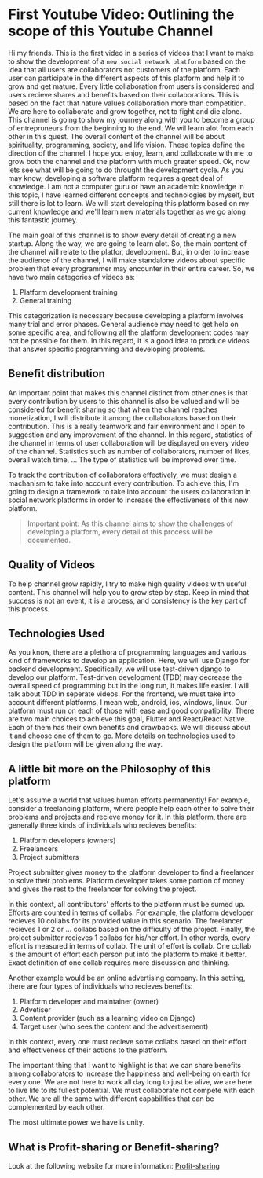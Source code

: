 # First Youtube Video: Outlining the scope of this Youtube Channel
Hi my friends. This is the first video in a series of videos that I want to make to show the development of a `new social network platform` based on the idea that all users are collaborators not customers of the platform. Each user can participate in the different aspects of this platform and help it to grow and get mature. Every little collaboration from users is considered and users recieve shares and benefits based on their collaborations. This is based on the fact that nature values collaboration more than competition. We are here to collaborate and grow together, not to fight and die alone. 
This channel is going to show my journey along with you to become a group of entrepruneurs from the beginning to the end. We wil learn alot from each other in this quest. 
The overall content of the channel will be about spirituality, programming, society, and life vision. These topics define the direction of the channel. I hope you enjoy, learn, and collaborate with me to grow both the channel and the platform with much greater speed. Ok, now lets see what will be going to do throught the development cycle. As you may know, developing a software platform requires a great deal of knowledge. I am not a computer guru or have an academic knowledge in this topic, I have learned different concepts and technologies by myself, but still there is lot to learn. We will start developing this platform based on my current knowledge and we'll learn new materials together as we go along this fantastic journey. 

The main goal of this channel is to show every detail of creating a new startup. Along the way, we are going to learn alot. So, the main content of the channel will relate to the platfor, development. But, in order to increase the audience of the channel, I will make standalone videos about specific problem that every programmer may encounter in their entire career. So, we have two main categories of videos as:
1. Platform development training
2. General training

This categorization is necessary because developing a platform involves many trial and error phases. General audience may need to get help on some specific area, and following all the platform development codes may not be possible for them. In this regard, it is a good idea to produce videos that answer specific programming and developing problems. 

## Benefit distribution
An important point that makes this channel distinct from other ones is that every contribution by users to this channel is also be valued and will be considered for benefit sharing so that when the channel reaches monetization, I will distribute it among the collaborators based on their contribution. This is a really teamwork and fair environment and I open to suggestion and any improvement of the channel. In this regard, statistics of the channel in terms of user collaboration will be displayed on every video of the channel. Statistics such as number of collaborators, number of likes, overall watch time, ... The type of statistics will be improved over time. 

To track the contribution of collaborators effectively, we must design a machanism to take into account every contribution. To achieve this, I'm going to design a framework to take into account the users collaboration in social network platforms in order to increase the effectiveness of this new platform. 


> Important point: As this channel aims to show the challenges of developing a platform, every detail of this process will be documented. 

## Quality of Videos
To help channel grow rapidly, I try to make high quality videos with useful content. This channel will help you to grow step by step. Keep in mind that success is not an event, it is a process, and consistency is the key part of this process. 

## Technologies Used
As you know, there are a plethora of programming languages and various kind of frameworks to develop an application. Here, we will use Django for backend development. Specifically, we will use test-driven django to develop our platform. Test-driven development (TDD) may decrease the overall speed of programming but in the long run, it makes life easier. I will talk about TDD in seperate videos. 
For the frontend, we must take into account different platforms, I mean web, android, ios, windows, linux. Our platform must run on each of those with ease and good compatibility. There are two main choices to achieve this goal, Flutter and React/React Native. Each of them has their own benefits and drawbacks. We will discuss about it and choose one of them to go. More details on technologies used to design the platform will be given along the way. 

##  A little bit more on the Philosophy of this platform
Let's assume a world that values human efforts permanently! For example, consider a freelancing platform, where people help each other to solve their problems and projects and recieve money for it. In this platform, there are generally three kinds of individuals who recieves benefits:

1. Platform developers (owners)
2. Freelancers
3. Project submitters

Project submitter gives money to the platform developer to find a freelancer to solve their problems. Platform developer takes some portion of money and gives the rest to the freelancer for solving the project. 

In this context, all contributors' efforts to the platform must be sumed up. Efforts are counted in terms of collabs.
For example, the platform developer recieves 10 collabs for its provided value in this scenario. The freelancer recieves 1 or 2 or ... collabs based on the difficulty of the project. Finally, the project submitter recieves 1 collabs for his/her effort. In other words, every effort is measured in terms of collab. The unit of effort is collab. One collab is the amount of effort each person put into the platform to make it better. Exact definition of one collab requires more discussion and thinking. 

Another example would be an online advertising company. In this setting, there are four types of individuals who recieves benefits:
1. Platform developer and maintainer (owner)
2. Advetiser
3. Content provider (such as a learning video on Django)
4. Target user (who sees the content and the advertisement)

In this context, every one must recieve some collabs based on their effort and effectiveness of their actions to the platform. 

The important thing that I want to highlight is that we can share benefits among collaborators to increase the happiness and well-being on earth for every one. We are not here to work all day long to just be alive, we are here to live life to its fullest potential. We must collaborate not compete with each other. We are all the same with different capabilities that can be complemented by each other. 

The most ultimate power we have is unity. 

## What is Profit-sharing or Benefit-sharing?
Look at the following website for more information:
[Profit-sharing](https://humaninterest.com/learn/articles/profit-sharing-plan-how-is-it-different-from-a-401k/)






